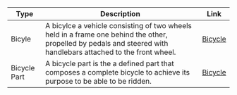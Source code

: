 |Type|Description|Link|
|---|---|---|
|Bicyle|A bicylce a vehicle consisting of two wheels held in a frame one behind the other, propelled by pedals and steered with handlebars attached to the front wheel.|[Bicycle](./bicycle/bicycle.md)
|Bicycle Part|A bicycle part is the a defined part that composes a complete bicycle to achieve its purpose to be able to be ridden.|[Bicycle](./bicyclePart/bicyclePart.md)
